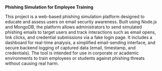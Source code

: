 **Phishing Simulation for Employee Training**

This project is a web-based phishing simulation platform designed to educate and assess users on email security awareness. Built using Node.js and MongoDB, the platform allows administrators to send simulated phishing emails to target users and track interactions such as email opens, link clicks, and credential submissions via a fake login page. It includes a dashboard for real-time analysis, a simplified email-sending interface, and secure backend logging of captured data (email, timestamp, and credentials). The tool is intended for use in corporate or academic environments to train employees or students against phishing threats without causing real harm. 

